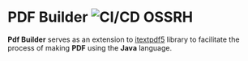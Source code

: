 # PDF Builder ![CI/CD OSSRH](https://github.com/silvagpmiguel/pdf-builder/actions/workflows/main.yml/badge.svg)

**Pdf Builder** serves as an extension to [itextpdf5](https://itextpdf.com/en/products/itext-5-legacy) library to facilitate the process of making **PDF** using the **Java** language.